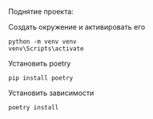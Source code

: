 Поднятие проекта:

Создать окружение и активировать его
```
python -m venv venv 
venv\Scripts\activate
```

Установить poetry
```
pip install poetry
```

Установить зависимости
```
poetry install
```
